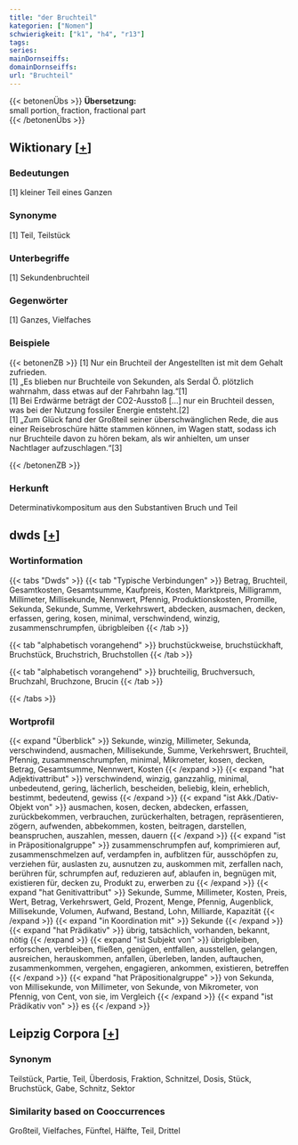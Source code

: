 ```yaml
---
title: "der Bruchteil"
kategorien: ["Nomen"]
schwierigkeit: ["k1", "h4", "r13"]
tags:
series:
mainDornseiffs:
domainDornseiffs:
url: "Bruchteil"
---
```


{{< betonenÜbs >}}
**Übersetzung:**  
small portion, fraction, fractional part  
{{< /betonenÜbs >}}

## Wiktionary [[+](https://de.wiktionary.org/wiki/Bruchteil)]

### Bedeutungen
[1] kleiner Teil eines Ganzen  

### Synonyme
[1] Teil, Teilstück  

### Unterbegriffe
[1] Sekundenbruchteil  

### Gegenwörter
[1] Ganzes, Vielfaches  

### Beispiele
{{< betonenZB >}}
[1] Nur ein Bruchteil der Angestellten ist mit dem Gehalt zufrieden.  
[1] „Es blieben nur Bruchteile von Sekunden, als Serdal Ö. plötzlich wahrnahm, dass etwas auf der Fahrbahn lag.“[1]  
[1] Bei Erdwärme beträgt der CO2-Ausstoß [...] nur ein Bruchteil dessen, was bei der Nutzung fossiler Energie entsteht.[2]  
[1] „Zum Glück fand der Großteil seiner überschwänglichen Rede, die aus einer Reisebroschüre hätte stammen können, im Wagen statt, sodass ich nur Bruchteile davon zu hören bekam, als wir anhielten, um unser Nachtlager aufzuschlagen.“[3]  

{{< /betonenZB >}}
### Herkunft
Determinativkompositum aus den Substantiven Bruch und Teil  



## dwds [[+](https://www.dwds.de/wb/Bruchteil)]

### Wortinformation
{{< tabs "Dwds" >}}
{{< tab "Typische Verbindungen" >}}
Betrag, Bruchteil, Gesamtkosten, Gesamtsumme, Kaufpreis, Kosten, Marktpreis, Milligramm, Millimeter, Millisekunde, Nennwert, Pfennig, Produktionskosten, Promille, Sekunda, Sekunde, Summe, Verkehrswert, abdecken, ausmachen, decken, erfassen, gering, kosen, minimal, verschwindend, winzig, zusammenschrumpfen, übrigbleiben
{{< /tab >}}

{{< tab "alphabetisch vorangehend" >}}
bruchstückweise, bruchstückhaft, Bruchstück, Bruchstrich, Bruchstollen
{{< /tab >}}

{{< tab "alphabetisch vorangehend" >}}
bruchteilig, Bruchversuch, Bruchzahl, Bruchzone, Brucin
{{< /tab >}}

{{< /tabs >}}

### Wortprofil
{{< expand "Überblick" >}} Sekunde, winzig, Millimeter, Sekunda, verschwindend, ausmachen, Millisekunde, Summe, Verkehrswert, Bruchteil, Pfennig, zusammenschrumpfen, minimal, Mikrometer, kosen, decken, Betrag, Gesamtsumme, Nennwert, Kosten {{< /expand >}}
{{< expand "hat Adjektivattribut" >}} verschwindend, winzig, ganzzahlig, minimal, unbedeutend, gering, lächerlich, bescheiden, beliebig, klein, erheblich, bestimmt, bedeutend, gewiss {{< /expand >}}
{{< expand "ist Akk./Dativ-Objekt von" >}} ausmachen, kosen, decken, abdecken, erfassen, zurückbekommen, verbrauchen, zurückerhalten, betragen, repräsentieren, zögern, aufwenden, abbekommen, kosten, beitragen, darstellen, beanspruchen, auszahlen, messen, dauern {{< /expand >}}
{{< expand "ist in Präpositionalgruppe" >}} zusammenschrumpfen auf, komprimieren auf, zusammenschmelzen auf, verdampfen in, aufblitzen für, ausschöpfen zu, verziehen für, auslasten zu, ausnutzen zu, auskommen mit, zerfallen nach, berühren für, schrumpfen auf, reduzieren auf, ablaufen in, begnügen mit, existieren für, decken zu, Produkt zu, erwerben zu {{< /expand >}}
{{< expand "hat Genitivattribut" >}} Sekunde, Summe, Millimeter, Kosten, Preis, Wert, Betrag, Verkehrswert, Geld, Prozent, Menge, Pfennig, Augenblick, Millisekunde, Volumen, Aufwand, Bestand, Lohn, Milliarde, Kapazität {{< /expand >}}
{{< expand "in Koordination mit" >}} Sekunde {{< /expand >}}
{{< expand "hat Prädikativ" >}} übrig, tatsächlich, vorhanden, bekannt, nötig {{< /expand >}}
{{< expand "ist Subjekt von" >}} übrigbleiben, erforschen, verbleiben, fließen, genügen, entfallen, ausstellen, gelangen, ausreichen, herauskommen, anfallen, überleben, landen, auftauchen, zusammenkommen, vergehen, engagieren, ankommen, existieren, betreffen {{< /expand >}}
{{< expand "hat Präpositionalgruppe" >}} von Sekunda, von Millisekunde, von Millimeter, von Sekunde, von Mikrometer, von Pfennig, von Cent, von sie, im Vergleich {{< /expand >}}
{{< expand "ist Prädikativ von" >}} es {{< /expand >}}

## Leipzig Corpora [[+](https://corpora.uni-leipzig.de/en/res?word=Bruchteil&corpusId=deu_newscrawl-public_2018)]


### Synonym
Teilstück, Partie, Teil, Überdosis, Fraktion, Schnitzel, Dosis, Stück, Bruchstück, Gabe, Schnitz, Sektor


### Similarity based on Cooccurrences
Großteil, Vielfaches, Fünftel, Hälfte, Teil, Drittel

